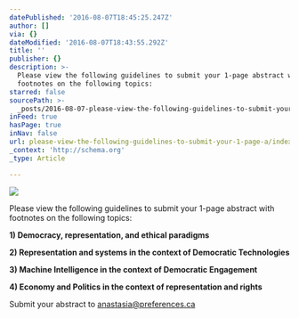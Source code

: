 ```yaml
---
datePublished: '2016-08-07T18:45:25.247Z'
author: []
via: {}
dateModified: '2016-08-07T18:43:55.292Z'
title: ''
publisher: {}
description: >-
  Please view the following guidelines to submit your 1-page abstract with
  footnotes on the following topics:
starred: false
sourcePath: >-
  _posts/2016-08-07-please-view-the-following-guidelines-to-submit-your-1-page-a.md
inFeed: true
hasPage: true
inNav: false
url: please-view-the-following-guidelines-to-submit-your-1-page-a/index.html
_context: 'http://schema.org'
_type: Article

---
```

![](https://the-grid-user-content.s3-us-west-2.amazonaws.com/c8c4ab43-6ddd-4d24-a905-04b488ae1ea4.gif)

Please view the following guidelines to submit your 1-page abstract with footnotes on the following topics:

**1) Democracy, representation, and ethical paradigms**

**2) Representation and systems in the context of Democratic Technologies**

**3) Machine Intelligence in the context of Democratic Engagement**

**4) Economy and Politics in the context of representation and rights**

Submit your abstract to anastasia@preferences.ca